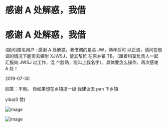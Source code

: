 # 感谢 A 处解惑，我借

# 感谢 A 处解惑，我借

(提问)匿名用户 : 感谢 A 处解惑，我借调的是县 JW，两年后可 以正调，请问在借调的情况下能否去攀附 XJWSJ，使其帮忙 在原乡镇 TB。（跟着科室负责人一起汇报向 JWSJ 过工作，混 个脸熟，能叫上我名字），具体要怎么操作，再次感谢 A 处！

2019-07-30

回答：不用。 你如果想在乡镇提一级 我建议去 pan 下乡镇

yiba(0 赞)

![image](img/Image_132.png)

![image](img/Image_133.png)